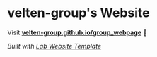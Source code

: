 
# velten-group's Website

Visit **[velten-group.github.io/group_webpage](https://velten-group.github.io/group_webpage)** 🚀

_Built with [Lab Website Template](https://greene-lab.gitbook.io/lab-website-template-docs)_

